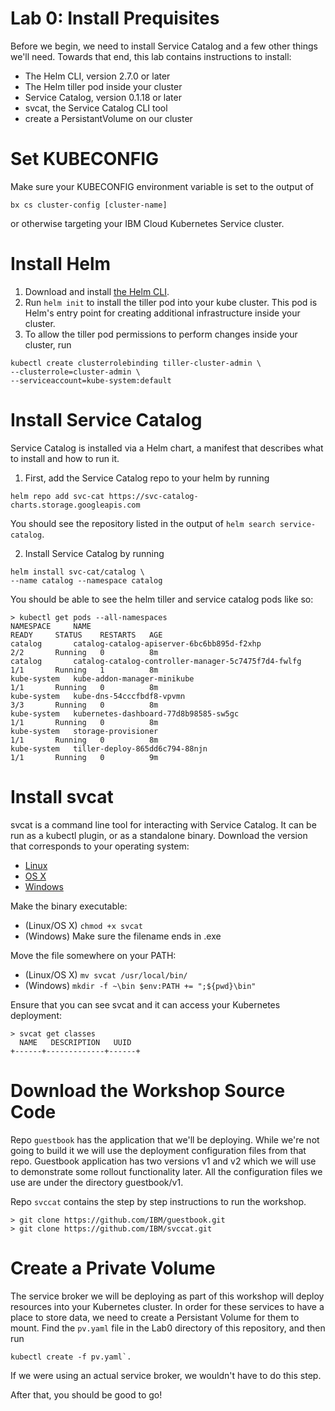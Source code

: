 # Lab 0: Install Prequisites

Before we begin, we need to install Service Catalog and a few other things
we'll need. Towards that end, this lab contains instructions to install:

* The Helm CLI, version 2.7.0 or later
* The Helm tiller pod inside your cluster
* Service Catalog, version 0.1.18 or later
* svcat, the Service Catalog CLI tool
* create a PersistantVolume on our cluster

# Set KUBECONFIG

Make sure your KUBECONFIG environment variable is set to the output of

`bx cs cluster-config [cluster-name]`

or otherwise targeting your IBM Cloud Kubernetes Service cluster.

# Install Helm

1. Download and install [the Helm CLI](https://github.com/kubernetes/helm#install).
2. Run `helm init` to install the tiller pod into your kube cluster. This pod is Helm's entry point
for creating additional infrastructure inside your cluster.
3. To allow the tiller pod permissions to perform changes inside your cluster, run

```
kubectl create clusterrolebinding tiller-cluster-admin \
--clusterrole=cluster-admin \
--serviceaccount=kube-system:default
```

# Install Service Catalog

Service Catalog is installed via a Helm chart, a manifest that describes what to install and how to run it.

1. First, add the Service Catalog repo to your helm by running 
```
helm repo add svc-cat https://svc-catalog-charts.storage.googleapis.com
```
You should see the repository listed in the output of `helm search service-catalog`.

2. Install Service Catalog by running 
```
helm install svc-cat/catalog \
--name catalog --namespace catalog
```

You should be able to see the helm tiller and service catalog pods like so:
```
> kubectl get pods --all-namespaces
NAMESPACE     NAME                                                  READY     STATUS    RESTARTS   AGE
catalog       catalog-catalog-apiserver-6bc6bb895d-f2xhp            2/2       Running   0          8m
catalog       catalog-catalog-controller-manager-5c7475f7d4-fwlfg   1/1       Running   1          8m
kube-system   kube-addon-manager-minikube                           1/1       Running   0          8m
kube-system   kube-dns-54cccfbdf8-vpvmn                             3/3       Running   0          8m
kube-system   kubernetes-dashboard-77d8b98585-sw5gc                 1/1       Running   0          8m
kube-system   storage-provisioner                                   1/1       Running   0          8m
kube-system   tiller-deploy-865dd6c794-88njn                        1/1       Running   0          9m
```

# Install svcat

svcat is a command line tool for interacting with Service Catalog. It can be run as a kubectl plugin, or as a standalone binary.
Download the version that corresponds to your operating system:

* [Linux](https://download.svcat.sh/cli/latest/linux/amd64/svcat)
* [OS X](https://download.svcat.sh/cli/latest/darwin/amd64/svcat)
* [Windows](https://download.svcat.sh/cli/latest/windows/amd64/svcat.exe)

Make the binary executable:

* (Linux/OS X) `chmod +x svcat`
* (Windows) Make sure the filename ends in .exe

Move the file somewhere on your PATH:

* (Linux/OS X) `mv svcat /usr/local/bin/`
* (Windows) `mkdir -f ~\bin
$env:PATH += ";${pwd}\bin"`

Ensure that you can see svcat and it can access your Kubernetes deployment:
```
> svcat get classes
  NAME   DESCRIPTION   UUID  
+------+-------------+------+
```

# Download the Workshop Source Code

Repo `guestbook` has the application that we'll be deploying. 
While we're not going to build it we will use the deployment configuration files from that repo. 
Guestbook application has two versions v1 and v2 which we will use to demonstrate some rollout 
functionality later. All the configuration files we use are under the directory guestbook/v1.

Repo `svccat` contains the step by step instructions to run the workshop.

```console
> git clone https://github.com/IBM/guestbook.git
> git clone https://github.com/IBM/svccat.git
```

# Create a Private Volume

The service broker we will be deploying as part of this workshop will deploy resources into your Kubernetes cluster. In order
for these services to have a place to store data, we need to create a Persistant Volume for them to mount. Find the `pv.yaml`
file in the Lab0 directory of this repository, and then run 
```
kubectl create -f pv.yaml`.
```
If we were using an actual service broker, we wouldn't have to do this step.


After that, you should be good to go!
